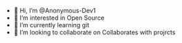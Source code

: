 - 👋 Hi, I’m @Anonymous-Dev1
- 👀 I’m interested in Open Source
- 🌱 I’m currently learning git 
- 💞️ I’m looking to collaborate on Collaborates with projrcts


<!---
Anonymous-Dev1/Anonymous-Dev1 is a ✨ special ✨ repository because its `README.md` (this file) appears on your GitHub profile.
You can click the Preview link to take a look at your changes.
--->
